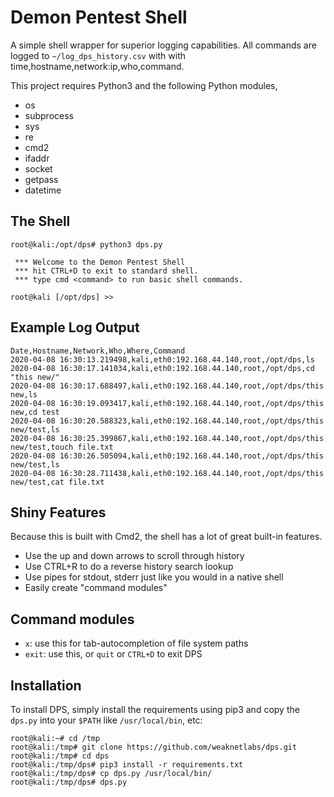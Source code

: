 # Demon Pentest Shell
A simple shell wrapper for superior logging capabilities. All commands are logged to ```~/log_dps_history.csv``` with with time,hostname,network:ip,who,command.

This project requires Python3 and the following Python modules,
* os
* subprocess
* sys
* re
* cmd2
* ifaddr
* socket
* getpass
* datetime
## The Shell
```
root@kali:/opt/dps# python3 dps.py 

 *** Welcome to the Demon Pentest Shell
 *** hit CTRL+D to exit to standard shell.
 *** type cmd <command> to run basic shell commands.

root@kali [/opt/dps] >>
```
## Example Log Output
```
Date,Hostname,Network,Who,Where,Command
2020-04-08 16:30:13.219498,kali,eth0:192.168.44.140,root,/opt/dps,ls 
2020-04-08 16:30:17.141034,kali,eth0:192.168.44.140,root,/opt/dps,cd "this new/"
2020-04-08 16:30:17.688497,kali,eth0:192.168.44.140,root,/opt/dps/this new,ls 
2020-04-08 16:30:19.093417,kali,eth0:192.168.44.140,root,/opt/dps/this new,cd test
2020-04-08 16:30:20.588323,kali,eth0:192.168.44.140,root,/opt/dps/this new/test,ls 
2020-04-08 16:30:25.399867,kali,eth0:192.168.44.140,root,/opt/dps/this new/test,touch file.txt
2020-04-08 16:30:26.505094,kali,eth0:192.168.44.140,root,/opt/dps/this new/test,ls 
2020-04-08 16:30:28.711438,kali,eth0:192.168.44.140,root,/opt/dps/this new/test,cat file.txt
```
## Shiny Features
Because this is built with Cmd2, the shell has a lot of great built-in features. 
* Use the up and down arrows to scroll through history
* Use CTRL+R to do a reverse history search lookup
* Use pipes for stdout, stderr just like you would in a native shell
* Easily create "command modules"

## Command modules
* ```x```: use this for tab-autocompletion of file system paths
* ```exit```: use this, or ```quit``` or ```CTRL+D``` to exit DPS

## Installation
To install DPS, simply install the requirements using pip3 and copy the ```dps.py``` into your ```$PATH``` like ```/usr/local/bin```, etc:
```
root@kali:~# cd /tmp
root@kali:/tmp# git clone https://github.com/weaknetlabs/dps.git
root@kali:/tmp# cd dps
root@kali:/tmp/dps# pip3 install -r requirements.txt
root@kali:/tmp/dps# cp dps.py /usr/local/bin/
root@kali:/tmp/dps# dps.py
```
